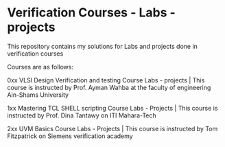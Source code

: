 # Verification Courses - Labs - projects

This repository contains my solutions for Labs and projects done in verification courses 

Courses are as follows:

0xx VLSI Design Verification and testing Course Labs - projects  | This course is instructed by Prof. Ayman Wahba at the faculty of engineering Ain-Shams University

1xx Mastering TCL SHELL scripting Course Labs - Projects  | This course is instructed by Prof. Dina Tantawy on ITI Mahara-Tech

2xx UVM Basics Course Labs - Projects | This course is instructed by Tom Fitzpatrick on Siemens verification academy
